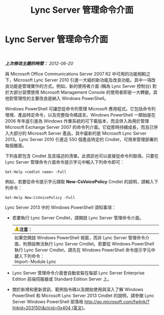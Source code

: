 ﻿---
title: Lync Server 管理命令介面
TOCTitle: Lync Server 管理命令介面
ms:assetid: 674b523b-c0b7-4ed6-9e67-afa6e8ac7e12
ms:mtpsurl: https://technet.microsoft.com/zh-tw/library/Gg398474(v=OCS.15)
ms:contentKeyID: 49291163
ms.date: 08/10/2015
mtps_version: v=OCS.15
ms.translationtype: HT
---

# Lync Server 管理命令介面

 

_**上次修改主題的時間：** 2012-06-20_

與 Microsoft Office Communications Server 2007 R2 中可用的功能相較之下，Microsoft Lync Server 2010 引進一大組的新功能及改良功能。其中一項改良功能是管理實作的方式。例如，新的使用者介面 (稱為 Lync Server 控制台) 對於大部分習慣使用 Microsoft Management Console 的使用者即是一大轉變。其他對管理性的主要改良是納入 Windows PowerShell。

Windows PowerShell 可讓您從命令列管理 Microsoft 應用程式。它包括命令列環境、產品特定命令，以及完整指令碼語言。Windows PowerShell 一開始是在 2006 年年底引進為 Windows 作業系統的可下載版本，而且併入為用於管理 Microsoft Exchange Server 2007 的命令列介面。它從那時持續成長，而且已併入大部分的 Microsoft Server 產品，其中最新的是 Microsoft Lync Server 2013。Lync Server 2010 引進近 550 個產品特定的 Cmdlet，可用來管理部署的每個層面。

下列各節包含 Cmdlet 及其描述的清單。此資訊也可以直接從命令列取得。只要在 Lync Server 管理命令介面命令提示字元中輸入下列命令即可：

    Get-Help <cmdlet name> -Full

例如，若要從命令提示字元擷取 **New-CsVoicePolicy** Cmdlet 的說明，請輸入下列命令：

    Get-Help New-CsVoicePolicy -Full

Lync Server 2013 中的 Windows PowerShell 須知事項：

  - 若要執行 Lync Server Cmdlet，請開啟 Lync Server 管理命令介面。
    
    <table>
    <thead>
    <tr class="header">
    <th><img src="images/Hh202161.warning(OCS.15).gif" title="warning" alt="warning" />注意：</th>
    </tr>
    </thead>
    <tbody>
    <tr class="odd">
    <td>如果您開啟 Windows PowerShell 視窗，而非 Lync Server 管理命令介面，則預設無法執行 Lync Server Cmdlet。若要從 Windows PowerShell 執行 Lync Server Cmdlet，請先在 Windows PowerShell 命令提示字元中鍵入下列命令：<br />
    Import-Module Lync</td>
    </tr>
    </tbody>
    </table>


  - Lync Server 管理命令介面會自動安裝在每部 Lync Server Enterprise Edition 前端伺服器或 Standard Edition Server 上。

  - 關於新增和更新資訊、範例指令碼以及開始使用與深入了解 Windows PowerShell 和 Microsoft Lync Server 2013 Cmdlet 的說明，請參閱 Lync Server Windows PowerShell 部落格 [http://go.microsoft.com/fwlink/?linkid=203150\&clcid=0x404 (英文)](http://go.microsoft.com/fwlink/?linkid=203150%26clcid=0x404)。


